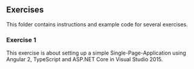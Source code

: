 ## Exercises ##

This folder contains instructions and example code for several exercises.

### Exercise 1 ###

This exercise is about setting up a simple Single-Page-Application using Angular 2, TypeScript and ASP.NET Core in Visual Studio 2015.